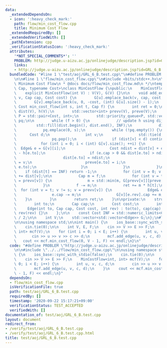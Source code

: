 ```yaml
---
data:
  _extendedDependsOn:
  - icon: ':heavy_check_mark:'
    path: flow/min_cost_flow.cpp
    title: Minimum Cost Flow
  _extendedRequiredBy: []
  _extendedVerifiedWith: []
  _pathExtension: cpp
  _verificationStatusIcon: ':heavy_check_mark:'
  attributes:
    '*NOT_SPECIAL_COMMENTS*': ''
    PROBLEM: http://judge.u-aizu.ac.jp/onlinejudge/description.jsp?id=GRL_6_B
    links:
    - http://judge.u-aizu.ac.jp/onlinejudge/description.jsp?id=GRL_6_B
  bundledCode: "#line 1 \"test/aoj/GRL_6_B.test.cpp\"\n#define PROBLEM \"http://judge.u-aizu.ac.jp/onlinejudge/description.jsp?id=GRL_6_B\"\
    \n\n#line 1 \"flow/min_cost_flow.cpp\"\n#include <bits/stdc++.h>\n\n/*\n * @brief\
    \ Minimum Cost Flow\n * @docs docs/flow/min_cost_flow.md\n */\ntemplate <typename\
    \ Cap, typename Cost>\nclass MinCostFlow {\npublic:\n    MinCostFlow() = default;\n\
    \    explicit MinCostFlow(int V) : V(V), G(V) {}\n\n    void add_edge(int u, int\
    \ v, Cap cap, Cost cost) {\n        G[u].emplace_back(v, cap, cost, (int) G[v].size());\n\
    \        G[v].emplace_back(u, 0, -cost, (int) G[u].size() - 1);\n    }\n\n   \
    \ Cost min_cost_flow(int s, int t, Cap f) {\n        int ret = 0;\n        std::vector<Cost>\
    \ dist(V), h(V);\n        std::vector<int> prevv(V), preve(V);\n        using\
    \ P = std::pair<Cost, int>;\n        std::priority_queue<P, std::vector<P>, std::greater<P>>\
    \ pq;\n\n        while (f > 0) {\n            // update h using dijkstra\n   \
    \         std::fill(dist.begin(), dist.end(), INF);\n            dist[s] = 0;\n\
    \            pq.emplace(0, s);\n            while (!pq.empty()) {\n          \
    \      Cost d;\n                int v;\n                std::tie(d, v) = pq.top();\n\
    \                pq.pop();\n                if (dist[v] < d) continue;\n     \
    \           for (int i = 0; i < (int) G[v].size(); ++i) {\n                  \
    \  Edge& e = G[v][i];\n                    Cost ndist = dist[v] + e.cost + h[v]\
    \ - h[e.to];\n                    if (e.cap > 0 && dist[e.to] > ndist) {\n   \
    \                     dist[e.to] = ndist;\n                        prevv[e.to]\
    \ = v;\n                        preve[e.to] = i;\n                        pq.emplace(dist[e.to],\
    \ e.to);\n                    }\n                }\n            }\n\n        \
    \    if (dist[t] == INF) return -1;\n            for (int v = 0; v < V; ++v) h[v]\
    \ += dist[v];\n\n            Cap m = f;\n            for (int v = t; v != s; v\
    \ = prevv[v]) {\n                m = std::min(m, G[prevv[v]][preve[v]].cap);\n\
    \            }\n            f -= m;\n            ret += m * h[t];\n          \
    \  for (int v = t; v != s; v = prevv[v]) {\n                Edge& e = G[prevv[v]][preve[v]];\n\
    \                e.cap -= m;\n                G[v][e.rev].cap += m;\n        \
    \    }\n        }\n        return ret;\n    }\n\nprivate:\n    struct Edge {\n\
    \        int to;\n        Cap cap;\n        Cost cost;\n        int rev;\n   \
    \     Edge(int to, Cap cap, Cost cost, int rev) : to(to), cap(cap), cost(cost),\
    \ rev(rev) {}\n    };\n\n    const Cost INF = std::numeric_limits<Cost>::max()\
    \ / 2;\n\n    int V;\n    std::vector<std::vector<Edge>> G;\n};\n#line 4 \"test/aoj/GRL_6_B.test.cpp\"\
    \n\nusing namespace std;\n\nint main() {\n    ios_base::sync_with_stdio(false);\n\
    \    cin.tie(0);\n\n    int V, E, F;\n    cin >> V >> E >> F;\n    MinCostFlow<int,\
    \ int> mcf(V);\n    for (int i = 0; i < E; i++) {\n        int u, v, c, d;\n \
    \       cin >> u >> v >> c >> d;\n        mcf.add_edge(u, v, c, d);\n    }\n \
    \   cout << mcf.min_cost_flow(0, V - 1, F) << endl;\n}\n"
  code: "#define PROBLEM \"http://judge.u-aizu.ac.jp/onlinejudge/description.jsp?id=GRL_6_B\"\
    \n\n#include \"../../flow/min_cost_flow.cpp\"\n\nusing namespace std;\n\nint main()\
    \ {\n    ios_base::sync_with_stdio(false);\n    cin.tie(0);\n\n    int V, E, F;\n\
    \    cin >> V >> E >> F;\n    MinCostFlow<int, int> mcf(V);\n    for (int i =\
    \ 0; i < E; i++) {\n        int u, v, c, d;\n        cin >> u >> v >> c >> d;\n\
    \        mcf.add_edge(u, v, c, d);\n    }\n    cout << mcf.min_cost_flow(0, V\
    \ - 1, F) << endl;\n}"
  dependsOn:
  - flow/min_cost_flow.cpp
  isVerificationFile: true
  path: test/aoj/GRL_6_B.test.cpp
  requiredBy: []
  timestamp: '2020-09-22 15:17:21+09:00'
  verificationStatus: TEST_ACCEPTED
  verifiedWith: []
documentation_of: test/aoj/GRL_6_B.test.cpp
layout: document
redirect_from:
- /verify/test/aoj/GRL_6_B.test.cpp
- /verify/test/aoj/GRL_6_B.test.cpp.html
title: test/aoj/GRL_6_B.test.cpp
---
```

